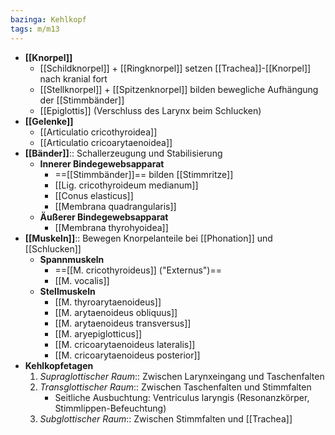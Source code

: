 ```yaml
---
bazinga: Kehlkopf
tags: m/m13
---
```

- **[[Knorpel]]**
	- [[Schildknorpel]] + [[Ringknorpel]] setzen [[Trachea]]-[[Knorpel]] nach kranial fort
	- [[Stellknorpel]] + [[Spitzenknorpel]] bilden bewegliche Aufhängung der [[Stimmbänder]]
	- [[Epiglottis]] (Verschluss des Larynx beim Schlucken)
- **[[Gelenke]]**
	- [[Articulatio cricothyroidea]]
	- [[Articulatio cricoarytaenoidea]]
- **[[Bänder]]**:: Schallerzeugung und Stabilisierung
	- **Innerer Bindegewebsapparat**
		- ==[[Stimmbänder]]== bilden [[Stimmritze]]
		- [[Lig. cricothyroideum medianum]]
		- [[Conus elasticus]]
		- [[Membrana quadrangularis]]
	- **Äußerer Bindegewebsapparat**
		- [[Membrana thyrohyoidea]]
- **[[Muskeln]]**:: Bewegen Knorpelanteile bei [[Phonation]] und [[Schlucken]]
	- **Spannmuskeln**
		- ==[[M. cricothyroideus]] ("Externus")==
		- [[M. vocalis]]
	- **Stellmuskeln**
		- [[M. thyroarytaenoideus]]
		- [[M. arytaenoideus obliquus]]
		- [[M. arytaenoideus transversus]]
		- [[M. aryepiglotticus]]
		- [[M. cricoarytaenoideus lateralis]]
		- [[M. cricoarytaenoideus posterior]]
- **Kehlkopfetagen**
	1. *Supraglottischer Raum*:: Zwischen Larynxeingang und Taschenfalten
	2. *Transglottischer Raum*:: Zwischen Taschenfalten und Stimmfalten
		- Seitliche Ausbuchtung: Ventriculus laryngis (Resonanzkörper, Stimmlippen-Befeuchtung)
	1. *Subglottischer Raum*:: Zwischen Stimmfalten und [[Trachea]]